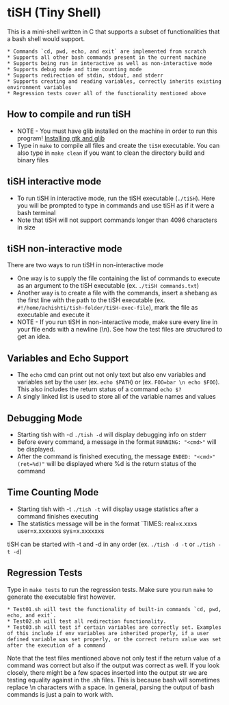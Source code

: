 # tiSH (Tiny Shell)

This is a mini-shell written in C that supports a subset of functionalities that a bash shell would support.

    * Commands `cd, pwd, echo, and exit` are implemented from scratch
    * Supports all other bash commands present in the current machine
    * Supports being run in interactive as well as non-interactive mode
    * Supports debug mode and time counting mode
    * Supports redirection of stdin, stdout, and stderr
    * Supports creating and reading variables, correctly inherits existing environment variables
    * Regression tests cover all of the functionality mentioned above

## How to compile and run tiSH
* NOTE - You must have glib installed on the machine in order to run this program! [Installing gtk and glib](https://stackoverflow.com/questions/5275196/)
* Type in `make` to compile all files and create the `tiSH` executable. You can also type in `make clean` if you want to clean the directory build and binary files

## tiSH interactive mode
* To run tiSH in interactive mode, run the tiSH executable (`./tiSH`). Here you will be prompted to type in commands and use tiSH as if it were a bash terminal
* Note that tiSH will not support commands longer than 4096 characters in size

## tiSH non-interactive mode
There are two ways to run tiSH in non-interactive mode
* One way is to supply the file containing the list of commands to execute as an argument to the tiSH executable (ex. `./tiSH commands.txt`)
* Another way is to create a file with the commands, insert a shebang as the first line with the path to the tiSH executable (ex. `#!/home/achishti/tish-folder/tiSH-exec-file`), mark the file as executable and execute it
* NOTE - If you run tiSH in non-interactive mode, make sure every line in your file ends with a newline (\n). See how the test files are structured to get an idea.

## Variables and Echo Support
* The `echo` cmd can print out not only text but also env variables and variables set by the user (ex. `echo $PATH`) or (ex. `FOO=bar \n echo $FOO`). This also includes the return status of a command `echo $?`
* A singly linked list is used to store all of the variable names and values

## Debugging Mode
* Starting tish with -d `./tish -d` will display debugging info on stderr
* Before every command, a message in the format `RUNNING: "<cmd>"` will be displayed.
* After the command is finished executing, the message `ENDED: "<cmd>" (ret=%d)"` will be displayed where %d is the return status of the command

## Time Counting Mode
* Starting tish with -t `./tish -t` will display usage statistics after a command finishes executing
* The statistics message will be in the format `TIMES: real=x.xxxs user=x.xxxxxxs sys=x.xxxxxxs

tiSH can be started with -t and -d in any order (ex. `./tish -d -t` or `./tish -t -d`)

## Regression Tests
Type in `make tests` to run the regression tests. Make sure you run `make` to generate the executable first however.
    
    * Test01.sh will test the functionality of built-in commands `cd, pwd, echo, and exit`.
    * Test02.sh will test all redirection functionality.
    * Test03.sh will test if certain variables are correctly set. Examples of this include if env variables are inherited properly, if a user defined variable was set properly, or the correct return value was set after the execution of a command

Note that the test files mentioned above not only test if the return value of a command was correct but also if the output was correct as well. If you look closely, there might be a few spaces inserted into the output str we are testing equality against in the .sh files. This is because bash will sometimes replace \n characters with a space. In general, parsing the output of bash commands is just a pain to work with.

